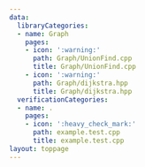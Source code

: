 ```yaml
---
data:
  libraryCategories:
  - name: Graph
    pages:
    - icon: ':warning:'
      path: Graph/UnionFind.cpp
      title: Graph/UnionFind.cpp
    - icon: ':warning:'
      path: Graph/dijkstra.hpp
      title: Graph/dijkstra.hpp
  verificationCategories:
  - name: .
    pages:
    - icon: ':heavy_check_mark:'
      path: example.test.cpp
      title: example.test.cpp
layout: toppage
---
```

